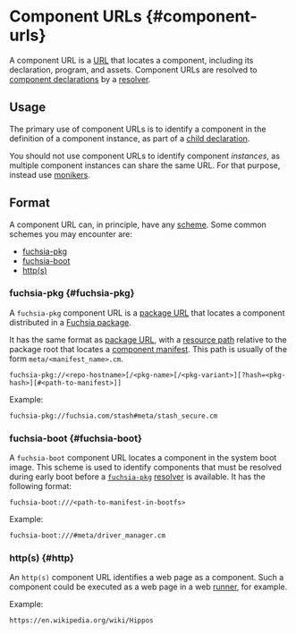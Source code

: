 # Component URLs {#component-urls}

A component URL is a [URL][wiki-url] that locates a component, including its
declaration, program, and assets. Component URLs are resolved to
[component declarations][doc-manifests-declaration] by a
[resolver][doc-resolvers].

## Usage

The primary use of component URLs is to identify a component in the definition
of a component instance, as part of a
[child declaration][doc-manifests-children].

You should not use component URLs to identify component *instances*, as multiple
component instances can share the same URL. For that purpose, instead use
[monikers][doc-monikers].

## Format

A component URL can, in principle, have any [scheme][rfc-uri-scheme]. Some
common schemes you may encounter are:

-   [fuchsia-pkg](#fuchsia-pkg)
-   [fuchsia-boot](#fuchsia-boot)
-   [http(s)](#http)

### fuchsia-pkg {#fuchsia-pkg}

A `fuchsia-pkg` component URL is a [package URL][doc-package-url] that locates a
component distributed in a [Fuchsia package][doc-package].

It has the same format as [package URL][doc-package-url], with a
[resource path][doc-package-url-resource-path] relative to the package root that
locates a [component manifest][doc-manifests]. This path is usually of the form
`meta/<manifest_name>.cm`.

```
fuchsia-pkg://<repo-hostname>[/<pkg-name>[/<pkg-variant>][?hash=<pkg-hash>][#<path-to-manifest>]]
```

Example:

```
fuchsia-pkg://fuchsia.com/stash#meta/stash_secure.cm
```

### fuchsia-boot {#fuchsia-boot}

A `fuchsia-boot` component URL locates a component in the system boot image.
This scheme is used to identify components that must be resolved during early
boot before a [`fuchsia-pkg`](#fuchsia-pkg) [resolver][doc-resolvers] is
available. It has the following format:

```
fuchsia-boot:///<path-to-manifest-in-bootfs>
```

Example:

```
fuchsia-boot:///#meta/driver_manager.cm
```

### http(s) {#http}

An `http(s)` component URL identifies a web page as a component. Such a
component could be executed as a web page in a web [runner][doc-runners], for
example.

Example:

```
https://en.wikipedia.org/wiki/Hippos
```

[doc-manifests]: component_manifests.md
[doc-manifests-children]: component_manifests.md#children
[doc-manifests-declaration]: component_manifests.md#component-declaration
[doc-monikers]: monikers.md
[doc-resolvers]: resolvers.md
[doc-package]: /docs/concepts/storage/package.md
[doc-package-url]: /docs/concepts/storage/package_url.md
[doc-package-url-resource-path]: /docs/concepts/storage/package_url.md#resource-paths
[doc-resolvers]: resolvers.md
[doc-runners]: runners.md
[wiki-url]: https://en.wikipedia.org/wiki/URL
[rfc-uri-scheme]: https://tools.ietf.org/html/rfc3986#section-3.1
